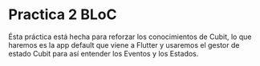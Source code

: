 # Practica 2 BLoC

<p>Ésta práctica está hecha para reforzar los conocimientos de Cubit, lo que haremos es la app default que viene a Flutter y usaremos el gestor de estado Cubit para así entender los Eventos y los Estados.</p>

